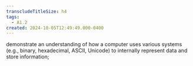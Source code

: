 ```yaml
---
transcludeTitleSize: h4
tags:
  - A1.2
created: 2024-10-05T12:49:49.000-0400
---
```

demonstrate an understanding of how a computer uses various systems (e.g., binary, hexadecimal, ASCII, Unicode) to internally represent data and store information;